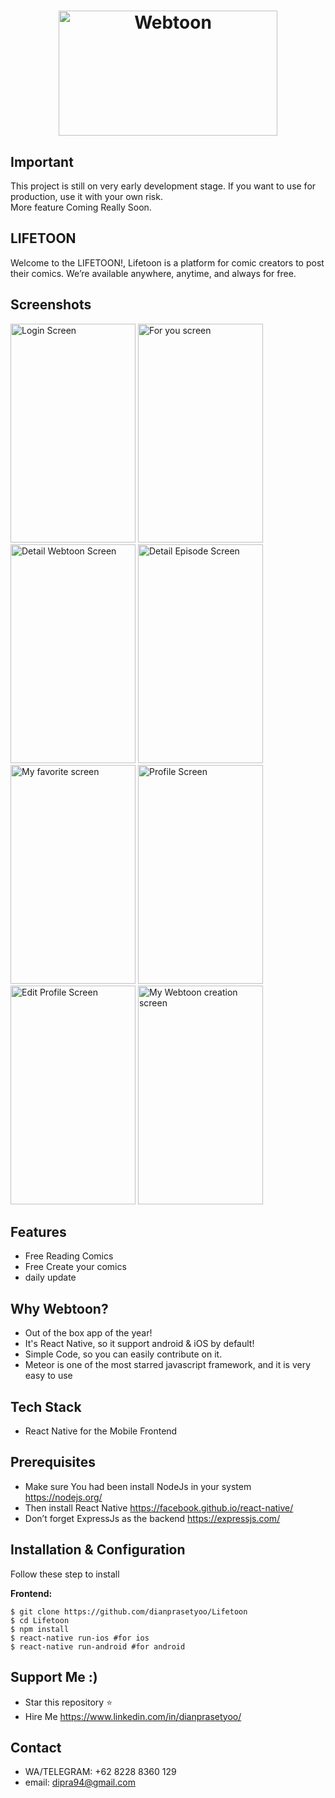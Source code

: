 <h1 align="center">
   <img src="https://i.ibb.co/mykNvDT/Lifetoon-git.jpg" width="350" height="200" alt="Webtoon"/>
</h1>

## Important
This project is still on very early development stage. If you want to use for production, use it with your own risk.
<br>More feature Coming Really Soon.

## LIFETOON
Welcome to the LIFETOON!,
Lifetoon is a platform for comic creators to post their comics. We’re available anywhere, anytime, and always for free.


## Screenshots

<p float="left">
  <img src="https://i.ibb.co/JCgKBPZ/Screenshot-2019-11-13-23-58-11-504-com-lifetoon.png" width="200" height="350" alt="Login Screen"/>

  <img src="https://i.ibb.co/RYH2vQP/Screenshot-2019-11-13-23-56-04-387-com-lifetoon.png" width="200" height="350" alt="For you screen"/>

  <img src="https://i.ibb.co/TPMGR1G/Screenshot-2019-11-13-23-56-27-553-com-lifetoon.png" width="200" height="350" alt="Detail Webtoon Screen"/>

  <img src="https://i.ibb.co/b2mvsHm/Screenshot-2019-11-13-23-56-54-503-com-lifetoon.png" width="200" height="350" alt="Detail Episode Screen"/>

  <img src="https://i.ibb.co/8b4v95d/Screenshot-2019-11-13-23-57-08-090-com-lifetoon.png" width="200" height="350" alt="My favorite screen"/>

  <img src="https://i.ibb.co/zF9FWgW/Screenshot-2019-11-13-23-57-26-556-com-lifetoon.png" width="200" height="350" alt="Profile Screen"/>

  <img src="https://i.ibb.co/cXk7bXW/Screenshot-2019-11-13-23-57-41-297-com-lifetoon.png" width="200" height="350" alt="Edit Profile Screen"/>

  <img src="https://i.ibb.co/yqVxqC3/Screenshot-2019-11-13-23-58-02-518-com-lifetoon.png" width="200" height="350" alt="My Webtoon creation screen"/>

  
</p>


## Features
* Free Reading Comics
* Free Create your comics
* daily update

## Why Webtoon?
* Out of the box app of the year!
* It's React Native, so it support android & iOS by default!
* Simple Code, so you can easily contribute on it.
* Meteor is one of the most starred javascript framework, and it is very easy to use

## Tech Stack
* React Native for the Mobile Frontend

## Prerequisites
* Make sure You had been install NodeJs in your system https://nodejs.org/
* Then install React Native https://facebook.github.io/react-native/
* Don’t forget ExpressJs as the backend https://expressjs.com/

## Installation & Configuration
Follow these step to install

**Frontend:**
```
$ git clone https://github.com/dianprasetyoo/Lifetoon
$ cd Lifetoon
$ npm install
$ react-native run-ios #for ios
$ react-native run-android #for android
```

## Support Me :)
* Star this repository :star:
* Hire Me https://www.linkedin.com/in/dianprasetyoo/

## Contact 
* WA/TELEGRAM: +62 8228 8360 129
* email: dipra94@gmail.com
